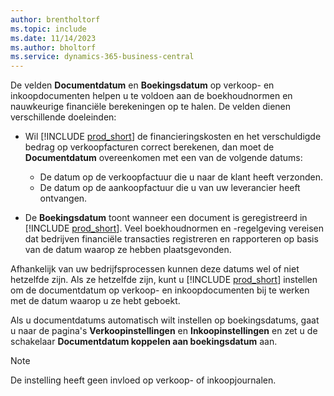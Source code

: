 ```yaml
---
author: brentholtorf
ms.topic: include
ms.date: 11/14/2023
ms.author: bholtorf
ms.service: dynamics-365-business-central
---
```


De velden **Documentdatum** en **Boekingsdatum** op verkoop- en inkoopdocumenten helpen u te voldoen aan de boekhoudnormen en nauwkeurige financiële berekeningen op te halen. De velden dienen verschillende doeleinden:

- Wil [!INCLUDE [prod_short](prod_short.md)] de financieringskosten en het verschuldigde bedrag op verkoopfacturen correct berekenen, dan moet de **Documentdatum** overeenkomen met een van de volgende datums:

   - De datum op de verkoopfactuur die u naar de klant heeft verzonden. 
   - De datum op de aankoopfactuur die u van uw leverancier heeft ontvangen.
- De **Boekingsdatum** toont wanneer een document is geregistreerd in [!INCLUDE [prod_short](prod_short.md)]. Veel boekhoudnormen en -regelgeving vereisen dat bedrijven financiële transacties registreren en rapporteren op basis van de datum waarop ze hebben plaatsgevonden.

Afhankelijk van uw bedrijfsprocessen kunnen deze datums wel of niet hetzelfde zijn. Als ze hetzelfde zijn, kunt u [!INCLUDE [prod_short](prod_short.md)] instellen om de documentdatum op verkoop- en inkoopdocumenten bij te werken met de datum waarop u ze hebt geboekt.  
  
Als u documentdatums automatisch wilt instellen op boekingsdatums, gaat u naar de pagina's **Verkoopinstellingen** en **Inkoopinstellingen** en zet u de schakelaar **Documentdatum koppelen aan boekingsdatum** aan.

> [!NOTE]
> De instelling heeft geen invloed op verkoop- of inkoopjournalen.